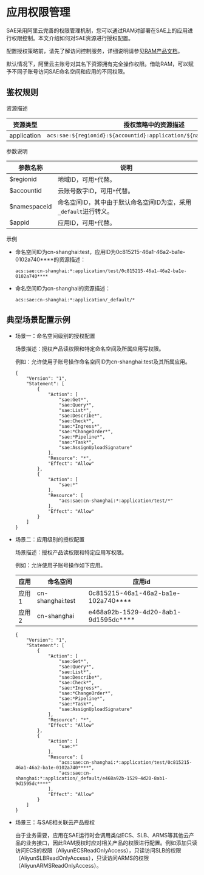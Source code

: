 # 应用权限管理

SAE采用阿里云完善的权限管理机制，您可以通过RAM对部署在SAE上的应用进行权限控制。本文介绍如何对SAE资源进行授权配置。

配置授权策略前，请先了解访问控制服务，详细说明请参见[RAM产品文档](https://help.aliyun.com/product/28625.html)。

默认情况下，阿里云主账号对其名下资源拥有完全操作权限。借助RAM，可以赋予不同子账号访问SAE命名空间和应用的不同权限。

## 鉴权规则

资源描述

|资源类型|授权策略中的资源描述|
|----|----------|
|application|`acs:sae:${regionid}:${accountid}:application/${namespaceid}/${appid}}`|

参数说明

|参数名称|说明|
|----|--|
|$regionid|地域ID，可用`*`代替。|
|$accountid|云账号数字ID，可用`*`代替。|
|$namespaceid|命名空间ID，其中由于默认命名空间ID为空，采用`_default`进行转义。|
|$appid|应用ID，可用`*`代替。|

示例

-   命名空间ID为cn-shanghai:test，应用ID为0c815215-46a1-46a2-ba1e-0102a740\*\*\*\*的资源描述：

    ```
    acs:sae:cn-shanghai:*:application/test/0c815215-46a1-46a2-ba1e-0102a740****
    ```

-   命名空间ID为cn-shanghai的资源描述：

    ```
    acs:sae:cn-shanghai:*:application/_default/*
    ```


## 典型场景配置示例

-   场景一：命名空间级别的授权配置

    场景描述：授权产品读权限和特定命名空间及所属应用写权限。

    例如：允许使用子账号操作命名空间ID为cn-shanghai:test及其所属应用。

    ```
    {
        "Version": "1",
        "Statement": [
            {
                "Action": [
                    "sae:Get*",
                    "sae:Query*",
                    "sae:List*",
                    "sae:Describe*",
                    "sae:Check*",
                    "sae:*Ingress*",
                    "sae:*ChangeOrder*",
                    "sae:*Pipeline*",
                    "sae:*Task*",
                    "sae:AssignUploadSignature"
                ],
                "Resource": "*",
                "Effect": "Allow"
            },
            {
                "Action": [
                    "sae:*"
                ],
                "Resource": [
                    "acs:sae:cn-shanghai:*:application/test/*"
                ],
                "Effect": "Allow"
            }
        ]
    }
    ```

-   场景二：应用级别的授权配置

    场景描述：授权产品读权限和特定应用写权限。

    例如：允许使用子账号操作如下应用。

    |应用|命名空间|应用id|
    |--|----|----|
    |应用1|cn-shanghai:test|0c815215-46a1-46a2-ba1e-102a740\*\*\*\*|
    |应用2|cn-shanghai|e468a92b-1529-4d20-8ab1-9d1595dc\*\*\*\*|

    ```
    {
        "Version": "1",
        "Statement": [
            {
                "Action": [
                    "sae:Get*",
                    "sae:Query*",
                    "sae:List*",
                    "sae:Describe*",
                    "sae:Check*",
                    "sae:*Ingress*",
                    "sae:*ChangeOrder*",
                    "sae:*Pipeline*",
                    "sae:*Task*",
                    "sae:AssignUploadSignature"
                ],
                "Resource": "*",
                "Effect": "Allow"
            },
            {
                "Action": [
                    "sae:*"
                ],
                "Resource": [
                    "acs:sae:cn-shanghai:*:application/test/0c815215-46a1-46a2-ba1e-0102a740****",
                    "acs:sae:cn-shanghai:*:application/_default/e468a92b-1529-4d20-8ab1-9d1595dc****"
                ],
                "Effect": "Allow"
            }
        ]
    }
    ```

-   场景三：与SAE相关联云产品授权

    由于业务需要，应用在SAE运行时会调用类似ECS、SLB、ARMS等其他云产品的业务接口，因此RAM授权时应对相关产品的权限进行配置。例如添加只读访问ECS的权限（AliyunECSReadOnlyAccess），只读访问SLB的权限（AliyunSLBReadOnlyAccess），只读访问ARMS的权限（AliyunARMSReadOnlyAccess）。


